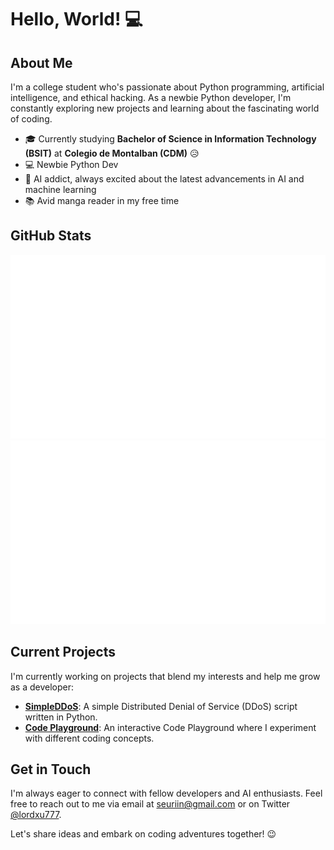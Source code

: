 # Hello, World! 💻

## About Me

I'm a college student who's passionate about Python programming, artificial intelligence, and ethical hacking. As a newbie Python developer, I'm constantly exploring new projects and learning about the fascinating world of coding.

- 🎓 Currently studying **Bachelor of Science in Information Technology (BSIT)** at **Colegio de Montalban (CDM)** 😥
- 💻 Newbie Python Dev
- 🤖 AI addict, always excited about the latest advancements in AI and machine learning
- 📚 Avid manga reader in my free time

## GitHub Stats

![GitHub Stats](https://raw.githubusercontent.com/SSL-ACTX/SSL-ACTX/main/generated/overview.svg)
![GitHub Stats](https://raw.githubusercontent.com/SSL-ACTX/SSL-ACTX/main/generated/languages.svg)

## Current Projects

I'm currently working on projects that blend my interests and help me grow as a developer:

- [**SimpleDDoS**](https://github.com/SSL-ACTX/SimpleDDoS): A simple Distributed Denial of Service (DDoS) script written in Python.
- [**Code Playground**](https://github.com/SSL-ACTX/Code-Playground): An interactive Code Playground where I experiment with different coding concepts.

## Get in Touch

I'm always eager to connect with fellow developers and AI enthusiasts. Feel free to reach out to me via email at [seuriin@gmail.com](mailto:seuriin@gmail.com) or on Twitter [@lordxu777](https://twitter.com/lordxu777).

Let's share ideas and embark on coding adventures together! 😉
